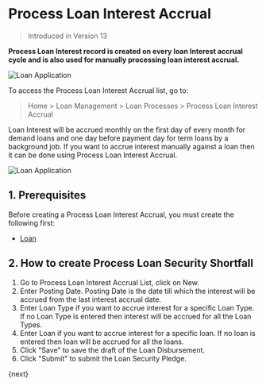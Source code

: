 <!-- add-breadcrumbs -->
# Process Loan Interest Accrual
> Introduced in Version 13

**Process Loan Interest record is created on every loan Interest accrual cycle and is also used for manually processing loan interest accrual.**

<img class="screenshot" alt="Loan Application" src="{{docs_base_url}}/v13/assets/img/loan-management/process-loan-interest-accrual-flow.png">

To access the Process Loan Interest Accrual list, go to:
> Home > Loan Management > Loan Processes > Process Loan Interest Accrual

Loan Interest will be accrued monthly on the first day of every month for demand loans and one day before payment day for term loans by a background job. If you want to accrue interest manually against a loan then it can be done using Process Loan Interest Accrual.

<img class="screenshot" alt="Loan Application" src="{{docs_base_url}}/v13/assets/img/loan-management/process-loan-interest-accrual.png">

## 1. Prerequisites
Before creating a Process Loan Interest Accrual, you must create the following first:

* [Loan](/docs/v13/user/manual/en/loan-management/loan)


## 2. How to create Process Loan Security Shortfall
1. Go to Process Loan Interest Accrual List, click on New.
2. Enter Posting Date. Posting Date is the date till which the interest will be accrued from the last interest accrual date.
3. Enter Loan Type if you want to accrue interest for a specific Loan Type. If no Loan Type is entered then interest will be accrued for all the Loan Types.
4. Enter Loan if you want to accrue interest for a specific loan. If no loan is entered then loan will be accrued for all the loans.
5. Click "Save" to save the draft of the Loan Disbursement.
6. Click "Submit" to submit the Loan Security Pledge.


{next}



